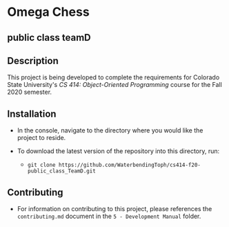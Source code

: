 # Omega Chess
## public class teamD

## Description
This project is being developed to complete the requirements for Colorado State 
University's *CS 414: Object-Oriented Programming* course for the Fall 2020 semester.

## Installation
- In the console, navigate to the directory where you would like the project to reside.
- To download the latest version of the repository into this directory, run: 

    - `git clone https://github.com/WaterbendingToph/cs414-f20-public_class_TeamD.git` 

## Contributing
- For information on contributing to this project, please references the `contributing.md` document in the `5 - Development Manual` folder.